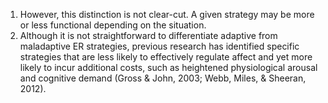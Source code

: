 

1. However, this distinction is not clear-cut. A given strategy may be more or less functional depending on the situation.
2. Although it is not straightforward to differentiate adaptive from maladaptive ER strategies, previous research has identified specific strategies that are less likely to effectively regulate affect and yet more
likely to incur additional costs, such as heightened physiological arousal and cognitive demand (Gross & John, 2003; Webb, Miles, & Sheeran, 2012). 

